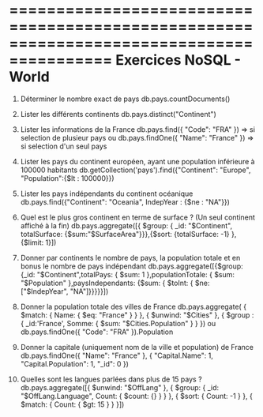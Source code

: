 =========================================================================================
                             Exercices NoSQL - World
=========================================================================================

1. Déterminer le nombre exact de pays
db.pays.countDocuments()


2. Lister les différents continents
db.pays.distinct("Continent")


3. Lister les informations de la France
db.pays.find({ "Code": "FRA" })         => si selection de plusieur pays
    ou
db.pays.findOne({ "Name": "France" })   => si selection d'un seul pays


4. Lister les pays du continent européen, ayant une population inférieure à 100000
habitants
db.getCollection('pays').find({"Continent": "Europe", "Population":{$lt : 100000}})


5. Lister les pays indépendants du continent océanique
db.pays.find({"Continent": "Oceania", IndepYear : {$ne : "NA"}})


6. Quel est le plus gros continent en terme de surface ? (Un seul continent affiché à la
fin)
db.pays.aggregate([{ $group: { _id: "$Continent", totalSurface: {$sum:"$SurfaceArea"}}},{$sort: {totalSurface: -1} },{$limit: 1}])


7. Donner par continents le nombre de pays, la population totale et en bonus le nombre
de pays indépendant
db.pays.aggregate([{$group: {_id: "$Continent",totalPays: { $sum: 1 },populationTotale: { $sum: "$Population" },paysIndependants: {$sum: { $toInt: { $ne: ["$IndepYear", "NA"]}}}}}])


8. Donner la population totale des villes de France
db.pays.aggregate( { $match: { Name: { $eq: "France" } } }, { $unwind: "$Cities" }, { $group : { _id:'France', Somme: { $sum: "$Cities.Population" } } })
    ou
db.pays.findOne({ "Code": "FRA" }).Population


9. Donner la capitale (uniquement nom de la ville et population) de France
db.pays.findOne({ "Name": "France" }, { "Capital.Name": 1, "Capital.Population": 1, "_id": 0 })


10. Quelles sont les langues parlées dans plus de 15 pays ?
db.pays.aggregate([{ $unwind: "$OffLang" }, { $group: { _id: "$OffLang.Language", Count: { $count: {} } } }, { $sort: { Count: -1 } }, { $match: { Count: { $gt: 15 } } }])
